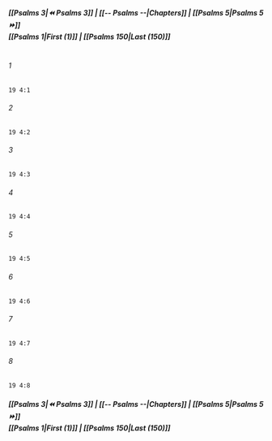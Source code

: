 
##### **[[Psalms 3|⏪ Psalms 3]] | [[-- Psalms --|Chapters]] | [[Psalms 5|Psalms 5 ⏩]]**<br>**[[Psalms 1|First (1)]] | [[Psalms 150|Last (150)]]**<br><br>

###### 1
``` verse
19 4:1
```
###### 2
``` verse
19 4:2
```
###### 3
``` verse
19 4:3
```
###### 4
``` verse
19 4:4
```
###### 5
``` verse
19 4:5
```
###### 6
``` verse
19 4:6
```
###### 7
``` verse
19 4:7
```
###### 8
``` verse
19 4:8
```

##### **[[Psalms 3|⏪ Psalms 3]] | [[-- Psalms --|Chapters]] | [[Psalms 5|Psalms 5 ⏩]]**<br>**[[Psalms 1|First (1)]] | [[Psalms 150|Last (150)]]**
